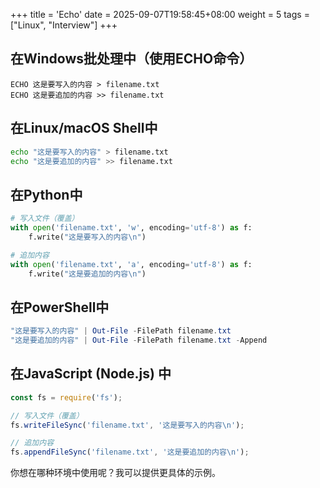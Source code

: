 +++
title = 'Echo'
date = 2025-09-07T19:58:45+08:00
weight = 5
tags = ["Linux", "Interview"]
+++

## 在Windows批处理中（使用ECHO命令）

```batch
ECHO 这是要写入的内容 > filename.txt
ECHO 这是要追加的内容 >> filename.txt
```

## 在Linux/macOS Shell中

```bash
echo "这是要写入的内容" > filename.txt
echo "这是要追加的内容" >> filename.txt
```

## 在Python中

```python
# 写入文件（覆盖）
with open('filename.txt', 'w', encoding='utf-8') as f:
    f.write("这是要写入的内容\n")

# 追加内容
with open('filename.txt', 'a', encoding='utf-8') as f:
    f.write("这是要追加的内容\n")
```

## 在PowerShell中

```powershell
"这是要写入的内容" | Out-File -FilePath filename.txt
"这是要追加的内容" | Out-File -FilePath filename.txt -Append
```

## 在JavaScript (Node.js) 中

```javascript
const fs = require('fs');

// 写入文件（覆盖）
fs.writeFileSync('filename.txt', '这是要写入的内容\n');

// 追加内容
fs.appendFileSync('filename.txt', '这是要追加的内容\n');
```

你想在哪种环境中使用呢？我可以提供更具体的示例。